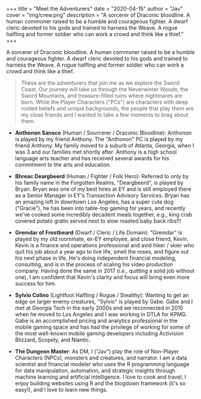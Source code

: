 +++
title = "Meet the Adventurers"
date = "2020-04-15"
author = "Jav"
cover = "img/crew.png"
description = "A sorcerer of Draconic bloodline. A human commoner raised to be a humble and courageous fighter. A dwarf cleric devoted to his gods and trained to harness the Weave. A rogue halfling and former soldier who can work a crowd and think like a thief."
+++

A sorcerer of Draconic bloodline. A human commoner raised to be a humble and courageous fighter. A dwarf cleric devoted to his gods and trained to harness the Weave. A rogue halfling and former soldier who can work a crowd and think like a thief.

> These are the adventurers that join me as we explore the Sword Coast. Our journey will take us through the Neverwinter Woods, the Sword Mountains, and treasure-filled ruins where nightmares are born. While the Player Characters ("PCs") are characters with deep rooted beliefs and unique backgrounds, the people that play them are my close friends and I wanted to take a few moments to brag about them.  

- **Anthonon Sansco** (Human / Sourcerer / Draconic Bloodline): Anthonon is played by my friend Anthony. The "Anthonon" PC is played by my friend Anthony. My family moved to a suburb of Atlanta, Georgia, when I was 3 and our families met shortly after. Anthony is a high school language arts teacher and has received several awards for his commitment to the arts and education.

- **Bhreac Deargbeerd** (Human / Fighter / Folk Hero): Referred to only by his family name in the Forgotten Realms, "Deargbeerd", is played by Bryan. Bryan was one of my best hires at EY and is still employed there as a Senior Manager in EY's Transaction Advisory Services. Bryan has an amazing loft in downtown Los Angeles, has a super cute dog ("Gracie"), he has been into table-top gaming for years, and recently we've cooked some incredibly decadent meals together, e.g., king crab covered potato gratin served next to slow roasted baby back ribs!!!

- **Gremdar of Frostbeard** (Dwarf / Cleric / Life Domain): "Gremdar" is played by my old roommate, ex-EY employee, and close friend, Kevin. Kevin is a finance and operations professional and avid hiker / skier who quit his job about a year ago to live life, smell the roses, and figure out his next phase in life. He's doing independent financial modeling, consulting, and is in the process of scaling his video production company. Having done the same in 2017 (i.e., quitting a solid job without one), I am confident that Kevin's clarity and focus will bring even more success for him.

- **Sylvio Colino** (Lightfoot Halfling / Rogue / Stealthy): Wanting to get an edge on larger enemy creatures, "Sylvio" is played by Gabe. Gabe and I met at Georgia Tech in the early 2000s and we reconnected in 2015 when he moved to Los Angeles and I was working in DTLA for KPMG. Gabe is an accomplished pricing and analytics professional in the mobile gaming space and has had the privilege of working for some of the most well-known mobile gaming developers including Activision Blizzard, Scopely, and Niantic.

- **The Dungeon Master**: As DM, I ("Jav") play the role of Non-Player Characters (NPCs), monsters and creatures, and narrator. I am a data scientist and financial modeler who uses the R programming language for data manipulation, automation, and strategic insights through machine learning and artificial intelligence. I love to cook and travel, I enjoy building websites using R and the blogdown framework (it's so easy!), and I love to learn new things.